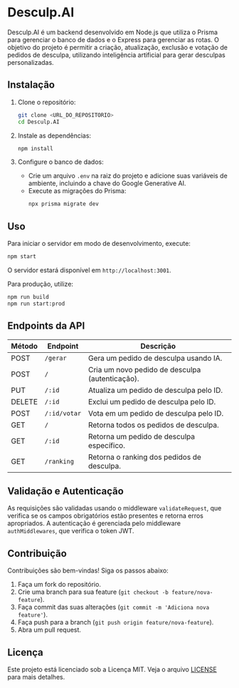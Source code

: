 # Desculp.AI

Desculp.AI é um backend desenvolvido em Node.js que utiliza o Prisma para gerenciar o banco de dados e o Express para gerenciar as rotas. O objetivo do projeto é permitir a criação, atualização, exclusão e votação de pedidos de desculpa, utilizando inteligência artificial para gerar desculpas personalizadas.

## Instalação

1. Clone o repositório:
   ```bash
   git clone <URL_DO_REPOSITORIO>
   cd Desculp.AI
   ```

2. Instale as dependências:
   ```bash
   npm install
   ```

3. Configure o banco de dados:
   - Crie um arquivo `.env` na raiz do projeto e adicione suas variáveis de ambiente, incluindo a chave do Google Generative AI.
   - Execute as migrações do Prisma:
     ```bash
     npx prisma migrate dev
     ```

## Uso

Para iniciar o servidor em modo de desenvolvimento, execute:
```bash
npm start
```
O servidor estará disponível em `http://localhost:3001`.

Para produção, utilize:
```bash
npm run build
npm run start:prod
```

## Endpoints da API

| Método | Endpoint           | Descrição                                      |
|--------|--------------------|------------------------------------------------|
| POST   | `/gerar`           | Gera um pedido de desculpa usando IA.          |
| POST   | `/`                | Cria um novo pedido de desculpa (autenticação).|
| PUT    | `/:id`             | Atualiza um pedido de desculpa pelo ID.        |
| DELETE | `/:id`             | Exclui um pedido de desculpa pelo ID.          |
| POST   | `/:id/votar`       | Vota em um pedido de desculpa pelo ID.         |
| GET    | `/`                | Retorna todos os pedidos de desculpa.          |
| GET    | `/:id`             | Retorna um pedido de desculpa específico.      |
| GET    | `/ranking`         | Retorna o ranking dos pedidos de desculpa.     |

## Validação e Autenticação

As requisições são validadas usando o middleware `validateRequest`, que verifica se os campos obrigatórios estão presentes e retorna erros apropriados. A autenticação é gerenciada pelo middleware `authMiddlewares`, que verifica o token JWT.

## Contribuição

Contribuições são bem-vindas! Siga os passos abaixo:

1. Faça um fork do repositório.
2. Crie uma branch para sua feature (`git checkout -b feature/nova-feature`).
3. Faça commit das suas alterações (`git commit -m 'Adiciona nova feature'`).
4. Faça push para a branch (`git push origin feature/nova-feature`).
5. Abra um pull request.

## Licença

Este projeto está licenciado sob a Licença MIT. Veja o arquivo [LICENSE](LICENSE) para mais detalhes.
